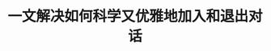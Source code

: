 ---
title: 一文解决如何科学又优雅地加入和退出对话
tags: [孤独症, Austim, ASD, Aspie]
color: danger
description: 场景需要尬聊必备指南
external_url: http://mp.weixin.qq.com/s?__biz=MzIyMzgyMjY5NQ==&amp;mid=2247484080&amp;idx=1&amp;sn=71c3936db8f6756ada6ae99d1ae81be2&amp;chksm=e81914b8df6e9dae65bc1050ee6a68c4352f068eb308617ada9646b89a2b1ce35f3d2913269e&amp;scene=27#wechat_redirect
---